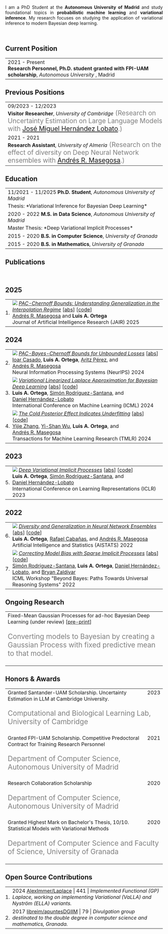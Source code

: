 <p align='justify'>
I am a PhD Student at the
<b>Autonomous University of Madrid</b>
and study foundational topics in <b>probabilistic machine learning</b> and
<b>variational inference</b>.
My research focuses on studying the application of variational inference to modern Bayesian deep learning.
</p><br>


## <i class="fa fa-chevron-right"></i> Current Position

<table class="table table-hover">
  <tr>
    <td style='padding-right:0;'>
      <span class='cvdate'>2021&nbsp;-&nbsp;Present</span>
      <p markdown="1" style='margin: 0'><strong>Research Personnel, Ph.D. student granted with FPI-UAM scholarship</strong>, <em>Autonomous University</em>          , Madrid
</p>
    </td>
  </tr>
</table>


## <i class="fa fa-chevron-right"></i> Previous Positions
<table class="table table-hover">
<tr>
  <td style='padding-right:0;'>
<span class='cvdate'>09/2023&nbsp;-&nbsp;12/2023</span>
<p markdown="1" style='margin: 0'><strong>Visitor Researcher</strong>, <em>University of Cambridge</em><span markdown="1" style="color:grey;font-size:1.3rem;margin: 0">
(Research on Uncertainty Estimation on Large Language Models with <a href="https://jmhl.org/" target="_blank">José Miguel Hernández Lobato</a>.)
</span></p>
  </td>
</tr>
<tr>
  <td style='padding-right:0;'>
<span class='cvdate'>2021&nbsp;-&nbsp;2021</span>
<p markdown="1" style='margin: 0'><strong>Research Assistant</strong>, <em>University of Almería</em><span markdown="1" style="color:grey;font-size:1.3rem;margin: 0">
(Research on the effect of diversity on Deep Neural Network ensembles with <a href="https://andresmasegosa.github.io/" target="_blank">Andrés R. Masegosa</a>.)
</span></p>
  </td>
</tr>
</table>


## <i class="fa fa-chevron-right"></i> Education

<table class="table table-hover">
  <tr>
    <td>
      <span class='cvdate'>11/2021&nbsp;-&nbsp;11/2025</span>
      <strong>Ph.D. Student</strong>, <em>Autonomous University of Madrid</em>
      <br>
        <p style='margin-top:-1em;margin-bottom:0em' markdown='1'>
        <br> Thesis: *Variational Inference for Bayesian Deep Learning*
        </p>
    </td>
  </tr>
  <tr>
    <td>
      <span class='cvdate'>2020&nbsp;-&nbsp;2022</span>
      <strong>M.S. in Data Science</strong>, <em>Autonomous University of Madrid</em>
      <br>
        <p style='margin-top:-1em;margin-bottom:0em' markdown='1'>
        <br> Master Thesis: *Deep Variational Implicit Processes*
        </p>
    </td>
  </tr>
  <tr>
    <td>
      <span class='cvdate'>2015&nbsp;-&nbsp;2020</span>
      <strong>B.S. in Computer Science</strong>, <em>University of Granada</em>
      <br>
    </td>
  </tr>
  <tr>
    <td>
      <span class='cvdate'>2015&nbsp;-&nbsp;2020</span>
      <strong>B.S. in Mathematics</strong>, <em>University of Granada</em>
      <br>
    </td>
  </tr>
</table>


## <i class="fa fa-chevron-right"></i> Publications

<!-- [<a href="https://github.com/bamos/cv/blob/master/publications/all.bib">BibTeX</a>] -->
<!-- Representative publications that I am a primary author on are -->
<!-- <span style='background-color: #ffffd0'>highlighted.</span> -->
<br>
<!-- [<a href="https://scholar.google.com/citations?user=1Ly8qeoAAAAJ">Google Scholar</a>; 14+ citations, h-index: 1+] -->

<h2>2025</h2>
<table class="table table-hover">

<tr id="tr-masegosa2024pacchernoff" >
<td align='right' style='padding-left:0;padding-right:0;'>
1.
</td>
<td>
<a href='https://www.jair.org/index.php/jair/article/view/17036' target='_blank'><img src="images/publications/masegosa2024pacchernoff.png" onerror="this.style.display='none'" class="publicationImg"/></a> 
<em><a href='https://www.jair.org/index.php/jair/article/view/17036' target='_blank'>PAC-Chernoff Bounds: Understanding Generalization in the Interpolation Regime</a> </em> 
[<a href='javascript:;'
    onclick='$("#abs_masegosa2024pacchernoff").toggle()'>abs</a>] [<a href='https://github.com/Ludvins/2024_PAC-Chernoff-Bound' target='_blank'>code</a>] <br>
<a href='https://andresmasegosa.github.io/' target='_blank'>Andrés&nbsp;R.&nbsp;Masegosa</a> and <strong>Luis&nbsp;A.&nbsp;Ortega</strong><br>
Journal of Artificial Intelligence Research (JAIR) 2025  <br>

<div id="abs_masegosa2024pacchernoff" style="text-align: justify; display: none" markdown="1">
<br> 
This paper introduces a distribution-dependent PAC-Chernoff bound that exhibits perfect tightness for interpolators, even within over-parameterized model classes. This bound, which relies on basic principles of Large Deviation Theory, defines a natural measure of the smoothness of a model, characterized by simple real-valued functions. Building upon this bound and the new concept of smoothness, we present an unified theoretical framework revealing why certain interpolators show an exceptional generalization, while others falter. We theoretically show how a wide spectrum of modern learning methodologies, encompassing techniques such as l2-norm, distance-from-initialization and input-gradient regularization, in combination with data augmentation, invariant architectures, and over-parameterization, collectively guide the optimizer toward smoother interpolators, which, according to our theoretical framework, are the ones exhibiting superior generalization performance. This study shows that distribution-dependent bounds serve as a powerful tool to understand the complex dynamics behind the generalization capabilities of over-parameterized interpolators.
</div>

</td>
</tr>

</table>
<h2>2024</h2>
<table class="table table-hover">

<tr id="tr-casado2024pacbayeschernoff" >
<td align='right' style='padding-left:0;padding-right:0;'>
2.
</td>
<td>
<a href='https://openreview.net/forum?id=CyzZeND3LB' target='_blank'><img src="images/publications/casado2024pacbayeschernoff.png" onerror="this.style.display='none'" class="publicationImg"/></a> 
<em><a href='https://openreview.net/forum?id=CyzZeND3LB' target='_blank'>PAC-Bayes-Chernoff Bounds for Unbounded Losses</a> </em> 
[<a href='javascript:;'
    onclick='$("#abs_casado2024pacbayeschernoff").toggle()'>abs</a>]<br>
<a href='https://www.bcamath.org/es/node/11954' target='_blank'>Ioar&nbsp;Casado</a>, <strong>Luis&nbsp;A.&nbsp;Ortega</strong>, <a href='https://www.bcamath.org/es/node/10660' target='_blank'>Aritz&nbsp;Pérez</a>, and <a href='https://andresmasegosa.github.io/' target='_blank'>Andrés&nbsp;R.&nbsp;Masegosa</a><br>
Neural Information Processing Systems (NeurIPS) 2024  <br>

<div id="abs_casado2024pacbayeschernoff" style="text-align: justify; display: none" markdown="1">
<br> 
We introduce a new PAC-Bayes oracle bound for unbounded losses that extends Cramér-Chernoff bounds to the PAC-Bayesian setting. The proof technique relies on controlling the tails of certain random variables involving the Cramér transform of the loss. Our approach naturally leverages properties of Cramér-Chernoff bounds, such as exact optimization of the free parameter in many PAC-Bayes bounds. We highlight several applications of the main theorem. Firstly, we show that our bound recovers and generalizes previous results. Additionally, our approach allows working with richer assumptions that result in more informative and potentially tighter bounds. In this direction, we provide a general bound under a new model-dependent assumption from which we obtain bounds based on parameter norms and log-Sobolev inequalities. Notably, many of these bounds can be minimized to obtain distributions beyond the Gibbs posterior and provide novel theoretical coverage to existing regularization techniques.
</div>

</td>
</tr>


<tr id="tr-ortega2024variational" >
<td align='right' style='padding-left:0;padding-right:0;'>
3.
</td>
<td>
<a href='https://proceedings.mlr.press/v235/ortega24a.html' target='_blank'><img src="images/publications/ortega2024variational.png" onerror="this.style.display='none'" class="publicationImg"/></a> 
<em><a href='https://proceedings.mlr.press/v235/ortega24a.html' target='_blank'>Variational Linearized Laplace Approximation for Bayesian Deep Learning</a> </em> 
[<a href='javascript:;'
    onclick='$("#abs_ortega2024variational").toggle()'>abs</a>] [<a href='https://github.com/Ludvins/Variational-LLA' target='_blank'>code</a>] <br>
<strong>Luis&nbsp;A.&nbsp;Ortega</strong>, <a href='https://www.iit.comillas.edu/personas/srsantana' target='_blank'>Simón&nbsp;Rodríguez-Santana</a>, and <a href='https://dhnzl.org' target='_blank'>Daniel&nbsp;Hernández-Lobato</a><br>
International Conference on Machine Learning (ICML) 2024  <br>

<div id="abs_ortega2024variational" style="text-align: justify; display: none" markdown="1">
<br> 
The Linearized Laplace Approximation (LLA) has been recently used to perform uncertainty estimation on the predictions of pre-trained deep neural networks (DNNs). However, its widespread application is hindered by significant computational costs, particularly in scenarios with a large number of training points or DNN parameters. Consequently, additional approximations of LLA, such as Kronecker-factored or diagonal approximate GGN matrices, are utilized, potentially compromising the model's performance. To address these challenges, we propose a new method for approximating LLA using a variational sparse Gaussian Process (GP). Our method is based on the dual RKHS formulation of GPs and retains, as the predictive mean, the output of the original DNN. Furthermore, it allows for efficient stochastic optimization, which results in sub-linear training time in the size of the training dataset. Specifically, its training cost is independent of the number of training points. We compare our proposed method against accelerated LLA (ELLA), which relies on the Nyström approximation, as well as other LLA variants employing the sample-then-optimize principle. Experimental results, both on regression and classification datasets, show that our method outperforms these already existing efficient variants of LLA, both in terms of the quality of the predictive distribution and in terms of total computational time.
</div>

</td>
</tr>


<tr id="tr-zhang2024cold" >
<td align='right' style='padding-left:0;padding-right:0;'>
4.
</td>
<td>
<a href='https://openreview.net/forum?id=GZORXGxHHT' target='_blank'><img src="images/publications/zhang2024cold.png" onerror="this.style.display='none'" class="publicationImg"/></a> 
<em><a href='https://openreview.net/forum?id=GZORXGxHHT' target='_blank'>The Cold Posterior Effect Indicates Underfitting</a> </em> 
[<a href='javascript:;'
    onclick='$("#abs_zhang2024cold").toggle()'>abs</a>] [<a href='https://github.com/pyijiezhang/cpe-underfit' target='_blank'>code</a>] <br>
<a href='https://sites.google.com/view/yijiezhang/home' target='_blank'>Yijie&nbsp;Zhang</a>, <a href='https://sites.google.com/view/yishanwu/home' target='_blank'>Yi-Shan&nbsp;Wu</a>, <strong>Luis&nbsp;A.&nbsp;Ortega</strong>, and <a href='https://andresmasegosa.github.io/' target='_blank'>Andrés&nbsp;R.&nbsp;Masegosa</a><br>
Transactions for Machine Learning Research (TMLR) 2024  <br>

<div id="abs_zhang2024cold" style="text-align: justify; display: none" markdown="1">
<br> 
The cold posterior effect (CPE) (Wenzel et al., 2020) in Bayesian deep learning shows that, for posteriors with a temperature T<1, the resulting posterior predictive could have better performance than the Bayesian posterior (T=1). As the Bayesian posterior is known to be optimal under perfect model specification, many recent works have studied the presence of CPE as a model misspecification problem, arising from the prior and/or from the likelihood. In this work, we provide a more nuanced understanding of the CPE as we show that misspecification leads to CPE only when the resulting Bayesian posterior underfits. In fact, we theoretically show that if there is no underfitting, there is no CPE. Furthermore, we show that these tempered posteriors with (T<1) are indeed proper Bayesian posteriors with a different combination of likelihood and prior parameterized by T. This observation validates the adjustment of the temperature hyperparameter T as a straightforward approach to mitigate underfitting in the Bayesian posterior. In essence, we show that by fine-tuning the temperature T we implicitly utilize alternative Bayesian posteriors, albeit with less misspecified likelihood and prior distributions.
</div>

</td>
</tr>

</table>
<h2>2023</h2>
<table class="table table-hover">

<tr id="tr-ortega2023deep" >
<td align='right' style='padding-left:0;padding-right:0;'>
5.
</td>
<td>
<a href='https://openreview.net/forum?id=8aeSJNbmbQq' target='_blank'><img src="images/publications/ortega2023deep.png" onerror="this.style.display='none'" class="publicationImg"/></a> 
<em><a href='https://openreview.net/forum?id=8aeSJNbmbQq' target='_blank'>Deep Variational Implicit Processes</a> </em> 
[<a href='javascript:;'
    onclick='$("#abs_ortega2023deep").toggle()'>abs</a>] [<a href='https://github.com/Ludvins/2023-ICLR-DVIP' target='_blank'>code</a>] <br>
<strong>Luis&nbsp;A.&nbsp;Ortega</strong>, <a href='https://www.iit.comillas.edu/personas/srsantana' target='_blank'>Simón&nbsp;Rodríguez-Santana</a>, and <a href='https://dhnzl.org' target='_blank'>Daniel&nbsp;Hernández-Lobato</a><br>
International Conference on Learning Representations (ICLR) 2023  <br>

<div id="abs_ortega2023deep" style="text-align: justify; display: none" markdown="1">
<br> 
Implicit processes (IPs) are a generalization of Gaussian processes (GPs). IPs may lack a closed-form expression but are easy to sample from. Examples include, among others, Bayesian neural networks or neural samplers. IPs can be used as priors over functions, resulting in flexible models with well-calibrated prediction uncertainty estimates. Methods based on IPs usually carry out function-space approximate inference, which overcomes some of the difficulties of parameter-space approximate inference. Nevertheless, the approximations employed often limit the expressiveness of the final model, resulting, e.g., in a Gaussian predictive distribution, which can be restrictive. We propose here a multi-layer generalization of IPs called the Deep Variational Implicit process (DVIP). This generalization is similar to that of deep GPs over GPs, but it is more flexible due to the use of IPs as the prior distribution over the latent functions. We describe a scalable variational inference algorithm for training DVIP and show that it outperforms previous IP-based methods and also deep GPs. We support these claims via extensive regression and classification experiments. We also evaluate DVIP on large datasets with up to several million data instances to illustrate its good scalability and performance.
</div>

</td>
</tr>

</table>
<h2>2022</h2>
<table class="table table-hover">

<tr id="tr-pmlr-v151-ortega22a" >
<td align='right' style='padding-left:0;padding-right:0;'>
6.
</td>
<td>
<a href='https://proceedings.mlr.press/v151/ortega22a.html' target='_blank'><img src="images/publications/pmlr-v151-ortega22a.png" onerror="this.style.display='none'" class="publicationImg"/></a> 
<em><a href='https://proceedings.mlr.press/v151/ortega22a.html' target='_blank'>Diversity and Generalization in Neural Network Ensembles</a> </em> 
[<a href='javascript:;'
    onclick='$("#abs_pmlr-v151-ortega22a").toggle()'>abs</a>] [<a href='https://github.com/PGM-Lab/2022-AISTATS-diversity' target='_blank'>code</a>] <br>
<strong>Luis&nbsp;A.&nbsp;Ortega</strong>, <a href='https://www.linkedin.com/in/rcabanasdepaz' target='_blank'>Rafael&nbsp;Cabañas</a>, and <a href='https://andresmasegosa.github.io/' target='_blank'>Andrés&nbsp;R.&nbsp;Masegosa</a><br>
Artificial Intelligence and Statistics (AISTATS) 2022  <br>

<div id="abs_pmlr-v151-ortega22a" style="text-align: justify; display: none" markdown="1">
<br> 
Ensembles are widely used in machine learning and, usually, provide state-of-the-art performance in many prediction tasks. From the very beginning, the diversity of an ensemble has been identified as a key factor for the superior performance of these models. But the exact role that diversity plays in ensemble models is poorly understood, specially in the context of neural networks. In this work, we combine and expand previously published results in a theoretically sound framework that describes the relationship between diversity and ensemble performance for a wide range of ensemble methods. More precisely, we provide sound answers to the following questions: how to measure diversity, how diversity relates to the generalization error of an ensemble, and how diversity is promoted by neural network ensemble algorithms. This analysis covers three widely used loss functions, namely, the squared loss, the cross-entropy loss, and the 0-1 loss; and two widely used model combination strategies, namely, model averaging and weighted majority vote. We empirically validate this theoretical analysis with neural network ensembles.
</div>

</td>
</tr>


<tr id="tr-santana2022correcting" >
<td align='right' style='padding-left:0;padding-right:0;'>
7.
</td>
<td>
<a href='https://arxiv.org/abs/2207.10673' target='_blank'><img src="images/publications/santana2022correcting.png" onerror="this.style.display='none'" class="publicationImg"/></a> 
<em><a href='https://arxiv.org/abs/2207.10673' target='_blank'>Correcting Model Bias with Sparse Implicit Processes</a> </em> 
[<a href='javascript:;'
    onclick='$("#abs_santana2022correcting").toggle()'>abs</a>] [<a href='https://github.com/simonrsantana/sparse-implicit-processes' target='_blank'>code</a>] <br>
<a href='https://www.iit.comillas.edu/personas/srsantana' target='_blank'>Simón&nbsp;Rodríguez-Santana</a>, <strong>Luis&nbsp;A.&nbsp;Ortega</strong>, <a href='https://dhnzl.org' target='_blank'>Daniel&nbsp;Hernández-Lobato</a>, and <a href='https://www.linkedin.com/in/bryan-zaldivar/' target='_blank'>Bryan&nbsp;Zaldívar</a><br>
ICML Workshop "Beyond Bayes: Paths Towards Universal Reasoning Systems" 2022  <br>

<div id="abs_santana2022correcting" style="text-align: justify; display: none" markdown="1">
<br> 
Model selection in machine learning (ML) is a crucial part of the Bayesian learning procedure. Model choice may impose strong biases on the resulting predictions, which can hinder the performance of methods such as Bayesian neural networks and neural samplers. On the other hand, newly proposed approaches for Bayesian ML exploit features of approximate inference in function space with implicit stochastic processes (a generalization of Gaussian processes). The approach of Sparse Implicit Processes (SIP) is particularly successful in this regard, since it is fully trainable and achieves flexible predictions. Here, we expand on the original experiments to show that SIP is capable of correcting model bias when the data generating mechanism differs strongly from the one implied by the model. We use synthetic datasets to show that SIP is capable of providing predictive distributions that reflect the data better than the exact predictions of the initial, but wrongly assumed model.
</div>

</td>
</tr>

</table>


## <i class="fa fa-chevron-right"></i> Ongoing Research
<table class="table table-hover">
<tr>
  <td>
  <!-- <div style='float: right'></div> -->
  <div>
    Fixed-Mean Gaussian Processes for ad-hoc Bayesian Deep Learning (under review)
        [<a href="https://arxiv.org/abs/2412.04177">pre-print</a>]
    <br><p style="color:grey;font-size:1.4rem">Converting models to Bayesian by creating a Gaussian Process with fixed predictive mean to that model.</p>
  </div>
  </td>
  <!-- <td class='col-md-2' style='text-align:right;'></td> -->
</tr>
</table>


## <i class="fa fa-chevron-right"></i> Honors & Awards
<table class="table table-hover">
<tr>
  <td>
  <div style='float: right'>2023</div>
  <div>
    Granted Santander-UAM Scholarship. Uncertainty Estimation in LLM at Cambridge University.
    <br><p style="color:grey;font-size:1.4rem">Computational and Biological Learning Lab, University of Cambridge</p>
  </div>
  </td>
  <!-- <td class='col-md-2' style='text-align:right;'>2023</td> -->
</tr>
<tr>
  <td>
  <div style='float: right'>2021</div>
  <div>
    Granted FPI-UAM Scholarship. Competitive Predoctoral Contract for Training Research Personnel
    <br><p style="color:grey;font-size:1.4rem">Department of Computer Science, Autonomous University of Madrid</p>
  </div>
  </td>
  <!-- <td class='col-md-2' style='text-align:right;'>2021</td> -->
</tr>
<tr>
  <td>
  <div style='float: right'>2020</div>
  <div>
    Research Collaboration Scholarship
    <br><p style="color:grey;font-size:1.4rem">Department of Computer Science, Autonomous University of Madrid</p>
  </div>
  </td>
  <!-- <td class='col-md-2' style='text-align:right;'>2020</td> -->
</tr>
<tr>
  <td>
  <div style='float: right'>2020</div>
  <div>
    Granted Highest Mark on Bachelor's Thesis, 10/10. Statistical Models with Variational Methods
    <br><p style="color:grey;font-size:1.4rem">Department of Computer Science and Faculty of Science, University of Granada</p>
  </div>
  </td>
  <!-- <td class='col-md-2' style='text-align:right;'>2020</td> -->
</tr>
</table>


## <i class="fa fa-chevron-right"></i> Open Source Contributions
<table class="table table-hover">
<tr>
  <td align='right' style='padding-right:0;padding-left:0;'>1.</td>
  <td>
    <span class='cvdate'>2024</span>
    <a href="https://github.com/AlexImmer/Laplace">AlexImmer/Laplace</a> |
    <i class="fa fas fa-star"></i> 441 |
    <em>Implemented Functional (GP) Laplace, working on implementing Variational (VaLLA) and Nyström (ELLA) variants.</em>
    <!--  -->
    <!--     AlexImmer/Laplace  -->
    <!--  -->
  </td>
</tr>
<tr>
  <td align='right' style='padding-right:0;padding-left:0;'>2.</td>
  <td>
    <span class='cvdate'>2017</span>
    <a href="https://github.com/libreim/apuntesDGIIM">libreim/apuntesDGIIM</a> |
    <i class="fa fas fa-star"></i> 79 |
    <em>Divulgation group destinated to the double degree in computer science and mathematics, Granada.</em>
    <!--  -->
    <!--     libreim/apuntesDGIIM  -->
    <!--  -->
  </td>
</tr>
</table>

